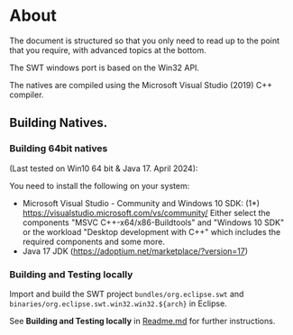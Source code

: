# About

The document is structured so that you only need to read up to the point that you require, with advanced topics at the bottom.

The SWT windows port is based on the Win32 API.

The natives are compiled using the Microsoft Visual Studio (2019) C++ compiler.

## Building Natives.

### Building 64bit natives
(Last tested on Win10 64 bit & Java 17. April 2024):

You need to install the following on your system:  

* Microsoft Visual Studio - Community and Windows 10 SDK:  (1*)
  https://visualstudio.microsoft.com/vs/community/
  Either select the components "MSVC C++-x64/x86-Buildtools" and "Windows 10 SDK"
  or the workload "Desktop development with C++" which includes the required components and some more.
* Java 17 JDK (https://adoptium.net/marketplace/?version=17)

### Building and Testing locally

Import and build the SWT project `bundles/org.eclipse.swt` and `binaries/org.eclipse.swt.win32.win32.${arch}` in Eclipse.

See **Building and Testing locally** in [Readme.md](Readme.md) for further instructions.
